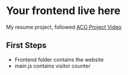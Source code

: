# Your frontend live here
My resume project, followed [ACG Project Video](https://learn.acloud.guru/series/acg-projects/view/403) 

  ## First Steps
- Frontend folder contains the website
- main.js contains visitor counter